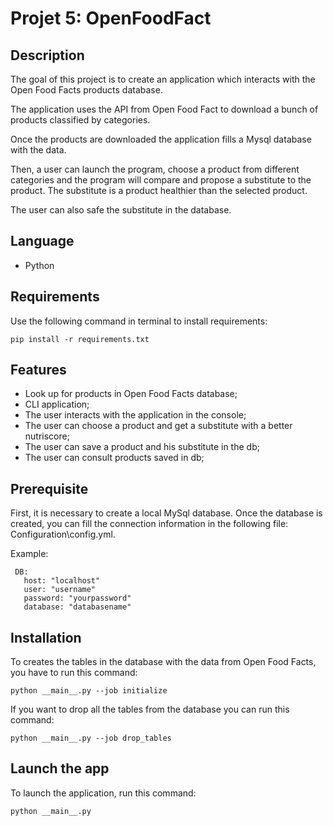 # Projet 5: OpenFoodFact

## Description

The goal of this project is to create an application which interacts with the Open Food Facts products database.

The application uses the API from Open Food Fact to download a bunch of products classified by categories.

Once the products are downloaded the application fills a Mysql database with the data.

Then, a user can launch the program, choose a product from different categories and the program will compare and propose a substitute to the product.
The substitute is a product healthier than the selected product.

The user can also safe the substitute in the database.

## Language

* Python

## Requirements

Use the following command in terminal to install requirements:

```
pip install -r requirements.txt
```

## Features

* Look up for products in Open Food Facts database;
* CLI application;
* The user interacts with the application in the console;
* The user can choose a product and get a substitute with a better nutriscore;
* The user can save a product and his substitute in the db;
* The user can consult products saved in db;


## Prerequisite

First, it is necessary to create a local MySql database.
Once the database is created, you can fill the connection information in the following file: Configuration\config.yml.

Example:
```
 DB:
   host: "localhost"
   user: "username"
   password: "yourpassword"
   database: "databasename"
```


## Installation

To creates the tables in the database with the data from Open Food Facts, you have to run this command:

```
python __main__.py --job initialize
```

If you want to drop all the tables from the database you can run this command:

```
python __main__.py --job drop_tables
```

## Launch the app

To launch the application, run this command:

```
python __main__.py
```